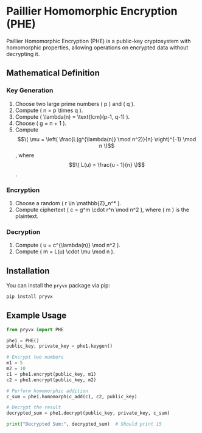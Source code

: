 # Paillier Homomorphic Encryption (PHE)

Paillier Homomorphic Encryption (PHE) is a public-key cryptosystem with homomorphic properties, allowing operations on encrypted data without decrypting it.

## Mathematical Definition

### Key Generation
1. Choose two large prime numbers \( p \) and \( q \).
2. Compute \( n = p \times q \).
3. Compute \( \lambda(n) = \text{lcm}(p-1, q-1) \).
4. Choose \( g = n + 1 \).
5. Compute $$\( \mu = \left( \frac{L(g^{\lambda(n)} \mod n^2)}{n} \right)^{-1} \mod n \)$$, where $$\( L(u) = \frac{u - 1}{n} \)$$.

### Encryption
1. Choose a random \( r \in \mathbb{Z}_n^* \).
2. Compute ciphertext \( c = g^m \cdot r^n \mod n^2 \), where \( m \) is the plaintext.

### Decryption
1. Compute \( u = c^{\lambda(n)} \mod n^2 \).
2. Compute \( m = L(u) \cdot \mu \mod n \).

## Installation

You can install the `pryvx` package via pip:

```sh
pip install pryvx
```

## Example Usage

```python
from pryvx import PHE

phe1 = PHE()
public_key, private_key = phe1.keygen()

# Encrypt two numbers
m1 = 5
m2 = 10
c1 = phe1.encrypt(public_key, m1)
c2 = phe1.encrypt(public_key, m2)

# Perform homomorphic addition
c_sum = phe1.homomorphic_add(c1, c2, public_key)

# Decrypt the result
decrypted_sum = phe1.decrypt(public_key, private_key, c_sum)

print("Decrypted Sum:", decrypted_sum)  # Should print 15

